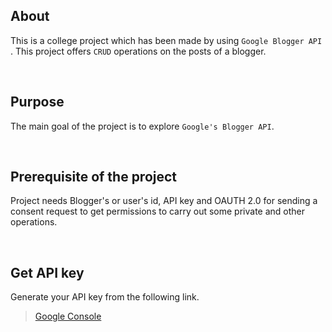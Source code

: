## About
This is a college project which has been made by using `Google Blogger API` . This project offers `CRUD` operations on the posts of a blogger. 

<p>&nbsp;<p>

## Purpose
The main goal of the project is to explore `Google's Blogger API`.

<p>&nbsp;<p>

## Prerequisite of the project
Project needs Blogger's or user's id, API key and OAUTH 2.0 for sending a consent request to get permissions to carry out some private and other operations. 

<p>&nbsp;<p>

## Get API key
Generate your API key from the following link.
> [Google Console](https://console.cloud.google.com/)

